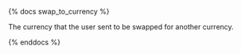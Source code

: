 {% docs swap_to_currency %}

The currency that the user sent to be swapped for another currency. 

{% enddocs %}